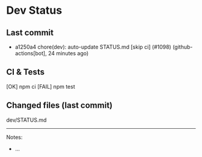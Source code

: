 # Dev Status

## Last commit
- a1250a4 chore(dev): auto-update STATUS.md [skip ci] (#1098) (github-actions[bot], 24 minutes ago)
## CI & Tests
[OK] npm ci
[FAIL] npm test

## Changed files (last commit)
dev/STATUS.md

---
Notes:
- ...
